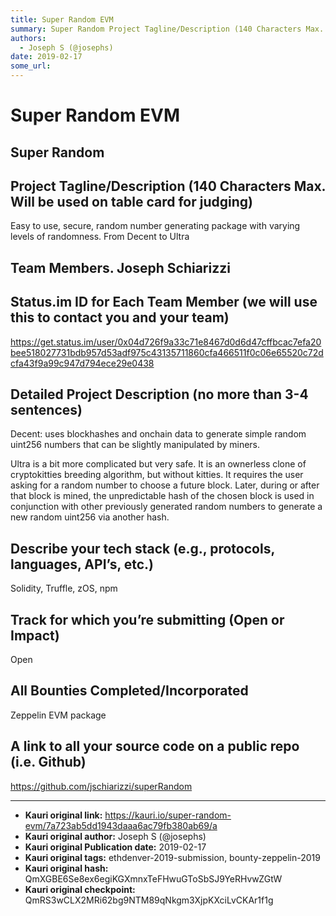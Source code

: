 ```yaml
---
title: Super Random EVM
summary: Super Random Project Tagline/Description (140 Characters Max. Will be used on table card for judging) Easy to use, secure, random number generating package with varying levels of randomness. From Decent to Ultra Team Members. Joseph Schiarizzi Status.im ID for Each Team Member (we will use this to contact you and your team) https-//get.status.im/user/0x04d726f9a33c71e8467d0d6d47cffbcac7efa20bee518027731bdb957d53adf975c43135711860cfa466511f0c06e65520c72dcfa43f9a99c947d794ece29e0438 Detailed Proje
authors:
  - Joseph S (@josephs)
date: 2019-02-17
some_url: 
---
```


# Super Random EVM


## Super Random 

## Project Tagline/Description (140 Characters Max. Will be used on table card for judging)
Easy to use, secure, random number generating package with varying levels of randomness. From Decent to Ultra

## Team Members. Joseph Schiarizzi


## Status.im ID for Each Team Member (we will use this to contact you and your team)
https://get.status.im/user/0x04d726f9a33c71e8467d0d6d47cffbcac7efa20bee518027731bdb957d53adf975c43135711860cfa466511f0c06e65520c72dcfa43f9a99c947d794ece29e0438

## Detailed Project Description (no more than 3-4 sentences)
Decent: uses blockhashes and onchain data to generate simple random uint256 numbers that can be slightly manipulated by miners.

Ultra is a bit more complicated but very safe. It is an ownerless clone of cryptokitties breeding algorithm, but without kitties. It requires the user asking for a random number to choose a future block. Later, during or after that block is mined, the unpredictable hash of the chosen block is used in conjunction with other previously generated random numbers to generate a new random uint256 via another hash.

## Describe your tech stack (e.g., protocols, languages, API’s, etc.)
Solidity, Truffle, zOS, npm

## Track for which you’re submitting (Open or Impact)
Open

## All Bounties Completed/Incorporated
Zeppelin EVM package

## A link to all your source code on a public repo (i.e. Github)
https://github.com/jschiarizzi/superRandom






---

- **Kauri original link:** https://kauri.io/super-random-evm/7a723ab5dd1943daaa6ac79fb380ab69/a
- **Kauri original author:** Joseph S (@josephs)
- **Kauri original Publication date:** 2019-02-17
- **Kauri original tags:** ethdenver-2019-submission, bounty-zeppelin-2019
- **Kauri original hash:** QmXGBE6Se8ex6egiKGXmnxTeFHwuGToSbSJ9YeRHvwZGtW
- **Kauri original checkpoint:** QmRS3wCLX2MRi62bg9NTM89qNkgm3XjpKXciLvCKAr1f1g



